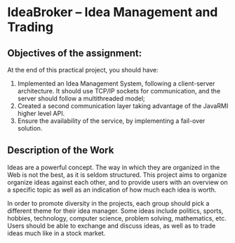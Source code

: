 IdeaBroker – Idea Management and Trading
========================================

## Objectives of the assignment:
At the end of this practical project, you should have:
 1. Implemented an Idea Management System, following a client-server architecture. It
should use TCP/IP sockets for communication, and the server should follow a multithreaded
model;
 2. Created a second communication layer taking advantage of the JavaRMI higher
level API.
 3. Ensure the availability of the service, by implementing a fail-over solution.

## Description of the Work
Ideas are a powerful concept. The way in which they are organized in the Web is not the best,
as it is seldom structured. This project aims to organize organize ideas against each other,
and to provide users with an overview on a specific topic as well as an indication of how much
each idea is worth.

In order to promote diversity in the projects, each group should pick a different theme for their
idea manager. Some ideas include politics, sports, hobbies, technology, computer science,
problem solving, mathematics, etc. Users should be able to exchange and discuss ideas, as
well as to trade ideas much like in a stock market.

